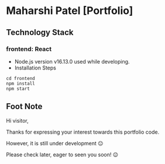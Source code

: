 # Maharshi Patel [Portfolio]

## Technology Stack
### frontend: React
- Node.js version v16.13.0 used while developing.
- Installation Steps
```
cd frontend
npm install
npm start
```

## Foot Note
Hi visitor,

Thanks for expressing your interest towards this portfolio code.

However, it is still under development :neutral_face:

Please check later, eager to seen you soon! :wink: